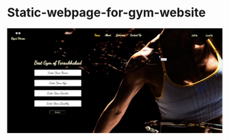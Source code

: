 
# Static-webpage-for-gym-website


![Logo](https://github.com/RiyaVerma31/static-webpage-for-gym-website/blob/main/page%20preview/pagepreview.PNG)

